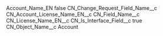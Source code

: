 <?xml version="1.0" encoding="UTF-8"?>
<CustomMetadata xmlns="http://soap.sforce.com/2006/04/metadata" xmlns:xsi="http://www.w3.org/2001/XMLSchema-instance" xmlns:xsd="http://www.w3.org/2001/XMLSchema">
    <label>Account_Name_EN</label>
    <protected>false</protected>
    <values>
        <field>CN_Change_Request_Field_Name__c</field>
        <value xsi:type="xsd:string">CN_Account_License_Name_EN__c</value>
    </values>
    <values>
        <field>CN_Field_Name__c</field>
        <value xsi:type="xsd:string">CN_License_Name_EN__c</value>
    </values>
    <values>
        <field>CN_Is_Interface_Field__c</field>
        <value xsi:type="xsd:boolean">true</value>
    </values>
    <values>
        <field>CN_Object_Name__c</field>
        <value xsi:type="xsd:string">Account</value>
    </values>
</CustomMetadata>

